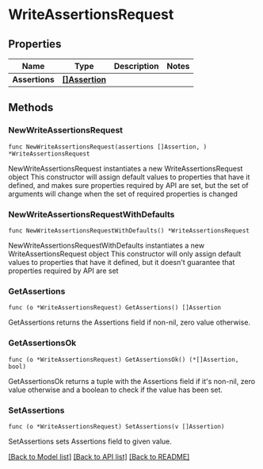 # WriteAssertionsRequest

## Properties

Name | Type | Description | Notes
------------ | ------------- | ------------- | -------------
**Assertions** | [**[]Assertion**](Assertion.md) |  | 

## Methods

### NewWriteAssertionsRequest

`func NewWriteAssertionsRequest(assertions []Assertion, ) *WriteAssertionsRequest`

NewWriteAssertionsRequest instantiates a new WriteAssertionsRequest object
This constructor will assign default values to properties that have it defined,
and makes sure properties required by API are set, but the set of arguments
will change when the set of required properties is changed

### NewWriteAssertionsRequestWithDefaults

`func NewWriteAssertionsRequestWithDefaults() *WriteAssertionsRequest`

NewWriteAssertionsRequestWithDefaults instantiates a new WriteAssertionsRequest object
This constructor will only assign default values to properties that have it defined,
but it doesn't guarantee that properties required by API are set

### GetAssertions

`func (o *WriteAssertionsRequest) GetAssertions() []Assertion`

GetAssertions returns the Assertions field if non-nil, zero value otherwise.

### GetAssertionsOk

`func (o *WriteAssertionsRequest) GetAssertionsOk() (*[]Assertion, bool)`

GetAssertionsOk returns a tuple with the Assertions field if it's non-nil, zero value otherwise
and a boolean to check if the value has been set.

### SetAssertions

`func (o *WriteAssertionsRequest) SetAssertions(v []Assertion)`

SetAssertions sets Assertions field to given value.



[[Back to Model list]](../README.md#documentation-for-models) [[Back to API list]](../README.md#documentation-for-api-endpoints) [[Back to README]](../README.md)


